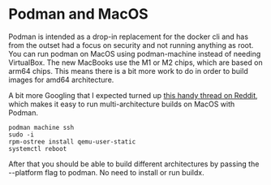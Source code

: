 # Podman and MacOS

Podman is intended as a drop-in replacement for the docker cli and has from the outset had a focus on security and not running anything as root. You can run podman on MacOS using podman-machine instead of needing VirtualBox. The new MacBooks use the M1 or M2 chips, which are based on arm64 chips. This means there is a bit more work to do in order to build images for amd64 architecture. 

A bit more Googling that I expected turned up [this handy thread on Reddit](https://www.reddit.com/r/devops/comments/ta6v7p/m1_mac_with_base_64_images/), which makes it easy to run multi-architecture builds on MacOS with Podman.

```shell
podman machine ssh
sudo -i
rpm-ostree install qemu-user-static
systemctl reboot
```

After that you should be able to build different architectures by passing the --platform flag to podman. No need to install or run buildx. 
